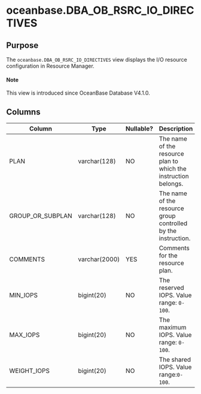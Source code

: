 # oceanbase.DBA_OB_RSRC_IO_DIRECTIVES

## Purpose

The `oceanbase.DBA_OB_RSRC_IO_DIRECTIVES` view displays the I/O resource configuration in Resource Manager. 

<main id="notice" type='explain'>
  <h4>Note</h4>
  <p>This view is introduced since OceanBase Database V4.1.0. </p>
</main>

## Columns

| **Column** | **Type** | **Nullable?** | **Description** |
| --- | --- | --- | --- |
| PLAN | varchar(128) | NO | The name of the resource plan to which the instruction belongs. |
| GROUP_OR_SUBPLAN | varchar(128) | NO | The name of the resource group controlled by the instruction. |
| COMMENTS | varchar(2000) | YES | Comments for the resource plan. |
| MIN_IOPS | bigint(20) | NO | The reserved IOPS. Value range: `0-100`. |
| MAX_IOPS | bigint(20) | NO | The maximum IOPS. Value range: `0-100`. |
| WEIGHT_IOPS | bigint(20) | NO | The shared IOPS. Value range:`0-100`. |
